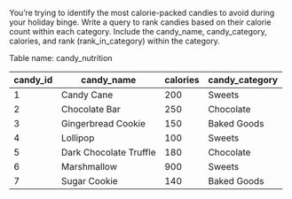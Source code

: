 You’re trying to identify the most calorie-packed candies to avoid during your holiday binge. Write a query to rank candies based on their calorie count within each category. Include the candy_name, candy_category, calories, and rank (rank_in_category) within the category.

Table name: candy_nutrition

<table class="chakra-table css-5605sr"><thead class="css-0"><tr class="css-0"><th class="css-19iw99a">candy_id</th><th class="css-19iw99a">candy_name</th><th class="css-19iw99a">calories</th><th class="css-19iw99a">candy_category</th></tr></thead><tbody class="css-0"><tr class="css-0"><td class="css-x7usx6">1</td><td class="css-x7usx6">Candy Cane</td><td class="css-x7usx6">200</td><td class="css-x7usx6">Sweets</td></tr><tr class="css-0"><td class="css-x7usx6">2</td><td class="css-x7usx6">Chocolate Bar</td><td class="css-x7usx6">250</td><td class="css-x7usx6">Chocolate</td></tr><tr class="css-0"><td class="css-x7usx6">3</td><td class="css-x7usx6">Gingerbread Cookie</td><td class="css-x7usx6">150</td><td class="css-x7usx6">Baked Goods</td></tr><tr class="css-0"><td class="css-x7usx6">4</td><td class="css-x7usx6">Lollipop</td><td class="css-x7usx6">100</td><td class="css-x7usx6">Sweets</td></tr><tr class="css-0"><td class="css-x7usx6">5</td><td class="css-x7usx6">Dark Chocolate Truffle</td><td class="css-x7usx6">180</td><td class="css-x7usx6">Chocolate</td></tr><tr class="css-0"><td class="css-x7usx6">6</td><td class="css-x7usx6">Marshmallow</td><td class="css-x7usx6">900</td><td class="css-x7usx6">Sweets</td></tr><tr class="css-0"><td class="css-x7usx6">7</td><td class="css-x7usx6">Sugar Cookie</td><td class="css-x7usx6">140</td><td class="css-x7usx6">Baked Goods</td></tr></tbody></table>